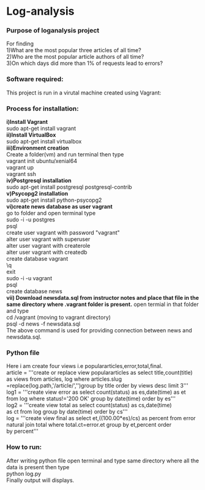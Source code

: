 # Log-analysis                                                                                                    
### Purpose of loganalysis project  
For finding                                                                              
1)What are the most popular three articles of all time?                                                                   
2)Who are the most popular article authors of all time?                                                                 
3)On which days did more than 1% of requests lead to errors?                                                                
### Software required:                                                                                                  
This project is run in a virutal machine created using Vagrant:                                                            
### Process for installation:                                                                   
**i)Install Vagrant**                                                                                  
    sudo apt-get install vagrant                                                                                       
**ii)Install VirtualBox**                                                                                                    
    sudo apt-get install virtualbox                                                                                  
**iii)Environment creation**                                                                                                
 Create a folder(vm) and run terminal then type                                                           
    vagrant init ubuntu/xenial64                                                                                        
    vagrant up                                                                                        
    vagrant ssh                                                                                                       
**iv)Postgresql installation**                                                                         
    sudo apt-get install postgresql postgresql-contrib                                                               
 **v)Psycopg2 installation**                                                                                              
    sudo apt-get install python-psycopg2                                                                  
 **vi)create news database as user vagrant**                                                                        
    go to folder and open terminal type                                                                               
    sudo -i -u postgres                                                                                            
    psql                                                                                                            
    create user vagrant with password "vagrant"                                                                      
    alter user vagrant with superuser                                                                               
    alter user vagrant with createrole                                                                           
    alter user vagrant with createdb                                                                                         
    create database vagrant                                                                                          
    \q                                                                                                                     
    exit                                                                      
    sudo -i -u vagrant                                                                                                   
    psql                                                                                                                    
    create database news                                                                                                
**vii) Download newsdata.sql from instructor notes and place that file in the same directory where .vagrant folder is present.** 
     open termial in that folder and type                                                                                    
        cd /vagrant  (moving to vagrant directory)                                                                        
        psql -d news -f newsdata.sql                                                                              
     The above command is used for providing connection between news and newsdata.sql.                                       
### Python file                                                                                               
Here i am create four views i.e populararticles,error,total,final.                                                         
article = '''create or replace view populararticles as select title,count(title) as views from articles, log where articles.slug =replace(log.path,'/article/','')group by title order by views desc limit 3'''                                
log1 = '''create view error as select count(status) as es,date(time) as et                                                               
          from log where status!='200 OK' group by date(time) order by es'''                                               
log2 = '''create view total as select count(status) as cs,date(time)                                                           
          as ct from log group by date(time) order by cs'''                                                  
log = '''create view final as select  et,((100.00*es)/cs) as percent from error                                          
         natural join total where total.ct=error.et group by et,percent order                                  
         by percent'''                                                        
 ### How to run:                                                        
  After writing python file open terminal and type same directory where all the data is present then type                    
         python log.py                                    
  Finally output will displays.
